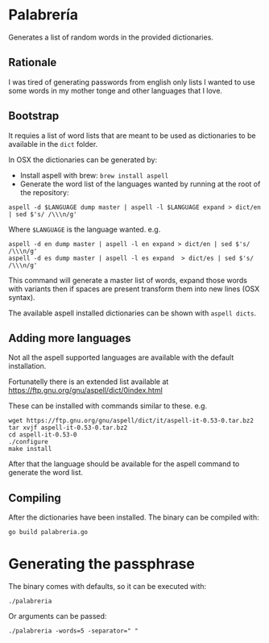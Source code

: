 # Palabrería

Generates a list of random words in the provided dictionaries.

## Rationale

I was tired of generating passwords from english only lists I wanted to use some words in my mother tonge and other languages that I love.

## Bootstrap

It requies a list of word lists that are meant to be used as dictionaries to be available in the `dict` folder.

In OSX the dictionaries can be generated by:

- Install aspell with brew: `brew install aspell`
- Generate the word list of the languages wanted by running at the root of the repository:
```
aspell -d $LANGUAGE dump master | aspell -l $LANGUAGE expand > dict/en | sed $'s/ /\\\n/g'
```
Where `$LANGUAGE` is the language wanted. e.g.

```
aspell -d en dump master | aspell -l en expand > dict/en | sed $'s/ /\\\n/g'
aspell -d es dump master | aspell -l es expand  > dict/es | sed $'s/ /\\\n/g'
```

This command will generate a master list of words, expand those words with variants then if spaces are present transform them into new lines (OSX syntax).

The available aspell installed dictionaries can be shown with `aspell dicts`.

## Adding more languages

Not all the aspell supported languages are available with the default installation.

Fortunatelly there is an extended list available at https://ftp.gnu.org/gnu/aspell/dict/0index.html

These can be installed with commands similar to these. e.g.
```
wget https://ftp.gnu.org/gnu/aspell/dict/it/aspell-it-0.53-0.tar.bz2
tar xvjf aspell-it-0.53-0.tar.bz2
cd aspell-it-0.53-0
./configure
make install
```

After that the language should be available for the aspell command to generate the word list.


## Compiling

After the dictionaries have been installed. The binary can be compiled with:

```
go build palabreria.go
```

# Generating the passphrase

The binary comes with defaults, so it can be executed with:
```
./palabreria
```

Or arguments can be passed:

```
./palabreria -words=5 -separator=" "
```
